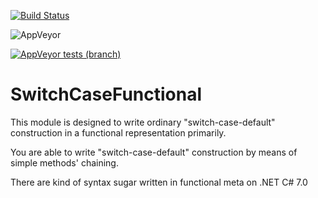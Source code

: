[![Build Status](https://travis-ci.org/ArisAgnew/SwitchCaseDefaultFunctional.svg?branch=master)](https://travis-ci.org/ArisAgnew/SwitchCaseDefaultFunctional)

![AppVeyor](https://img.shields.io/appveyor/ci/ArisAgnew/SwitchCaseDefaultFunctional.svg?label=appveyor%20%7C%20build)

[![AppVeyor tests (branch)](https://img.shields.io/appveyor/tests/ArisAgnew/SwitchCaseDefaultFunctional/master.svg?label=appveyor%20%7C%20build&passed_label=passed&failed_label=failed)](https://ci.appveyor.com/project/ArisAgnew/switchcasedefaultfunctional)

# SwitchCaseFunctional
This module is designed to write ordinary "switch-case-default" construction in a functional representation primarily.

You are able to write "switch-case-default" construction by means of simple methods' chaining.

There are kind of syntax sugar written in functional meta on .NET C# 7.0 
